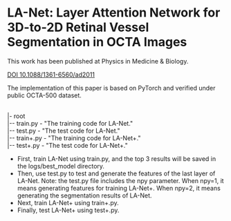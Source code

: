 # LA-Net: Layer Attention Network for 3D-to-2D Retinal Vessel Segmentation in OCTA Images


This work has been published at Physics in Medicine & Biology.

[DOI 10.1088/1361-6560/ad2011](https://iopscience.iop.org/article/10.1088/1361-6560/ad2011)

The implementation of this paper is based on PyTorch and verified under public OCTA-500 dataset. 


 <br />
|- root <br />
|-- train.py - "The training code for LA-Net." <br />
|-- test.py - "The test code for LA-Net." <br />
|-- train+.py - "The training code for LA-Net+." <br />
|-- test+.py - "The test code for LA-Net+." <br />

- First, train LA-Net using train.py, and the top 3 results will be saved in the logs/best_model directory.  <br />
- Then, use test.py to test and generate the features of the last layer of LA-Net. Note: the test.py file includes the npy parameter. When npy=1, it means generating features for training LA-Net+. When npy=2, it means generating the segmentation results of LA-Net.  <br />
- Next, train LA-Net+ using train+.py. <br />
- Finally, test LA-Net+ using test+.py. <br />
